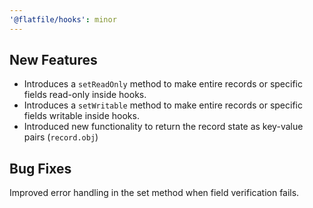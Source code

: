 ```yaml
---
'@flatfile/hooks': minor
---
```


## New Features

- Introduces a `setReadOnly` method to make entire records or specific fields read-only inside hooks.
- Introduces a `setWritable` method to make entire records or specific fields writable inside hooks.
- Introduced new functionality to return the record state as key-value pairs (`record.obj`)

## Bug Fixes

Improved error handling in the set method when field verification fails.
